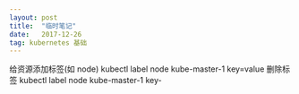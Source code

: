 ```yaml
---
layout: post
title:  "临时笔记"
date:   2017-12-26
tag: kubernetes 基础
---
```


给资源添加标签(如 node)
kubectl label node kube-master-1 key=value
删除标签
kubectl label node kube-master-1 key-
